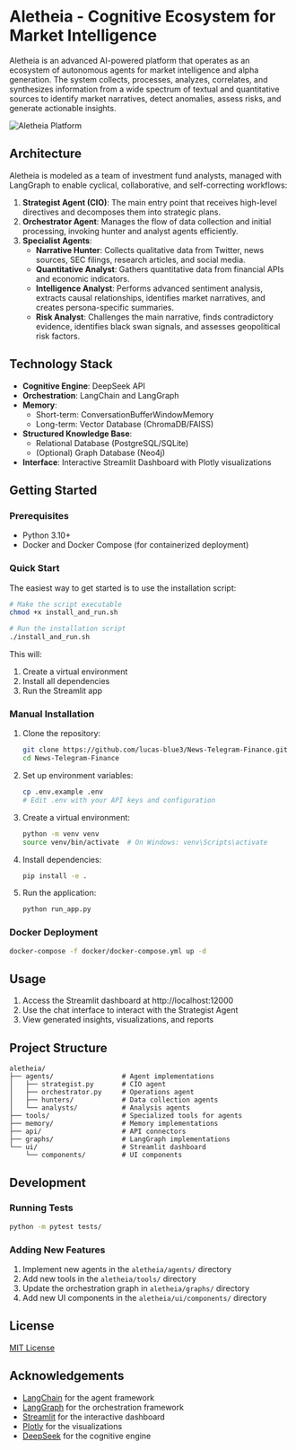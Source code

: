 # Aletheia - Cognitive Ecosystem for Market Intelligence

Aletheia is an advanced AI-powered platform that operates as an ecosystem of autonomous agents for market intelligence and alpha generation. The system collects, processes, analyzes, correlates, and synthesizes information from a wide spectrum of textual and quantitative sources to identify market narratives, detect anomalies, assess risks, and generate actionable insights.

![Aletheia Platform](https://github.com/lucas-blue3/News-Telegram-Finance/raw/main/docs/images/aletheia_dashboard.png)

## Architecture

Aletheia is modeled as a team of investment fund analysts, managed with LangGraph to enable cyclical, collaborative, and self-correcting workflows:

1. **Strategist Agent (CIO)**: The main entry point that receives high-level directives and decomposes them into strategic plans.
2. **Orchestrator Agent**: Manages the flow of data collection and initial processing, invoking hunter and analyst agents efficiently.
3. **Specialist Agents**:
   - **Narrative Hunter**: Collects qualitative data from Twitter, news sources, SEC filings, research articles, and social media.
   - **Quantitative Analyst**: Gathers quantitative data from financial APIs and economic indicators.
   - **Intelligence Analyst**: Performs advanced sentiment analysis, extracts causal relationships, identifies market narratives, and creates persona-specific summaries.
   - **Risk Analyst**: Challenges the main narrative, finds contradictory evidence, identifies black swan signals, and assesses geopolitical risk factors.

## Technology Stack

- **Cognitive Engine**: DeepSeek API
- **Orchestration**: LangChain and LangGraph
- **Memory**:
  - Short-term: ConversationBufferWindowMemory
  - Long-term: Vector Database (ChromaDB/FAISS)
- **Structured Knowledge Base**:
  - Relational Database (PostgreSQL/SQLite)
  - (Optional) Graph Database (Neo4j)
- **Interface**: Interactive Streamlit Dashboard with Plotly visualizations

## Getting Started

### Prerequisites

- Python 3.10+
- Docker and Docker Compose (for containerized deployment)

### Quick Start

The easiest way to get started is to use the installation script:

```bash
# Make the script executable
chmod +x install_and_run.sh

# Run the installation script
./install_and_run.sh
```

This will:
1. Create a virtual environment
2. Install all dependencies
3. Run the Streamlit app

### Manual Installation

1. Clone the repository:
   ```bash
   git clone https://github.com/lucas-blue3/News-Telegram-Finance.git
   cd News-Telegram-Finance
   ```

2. Set up environment variables:
   ```bash
   cp .env.example .env
   # Edit .env with your API keys and configuration
   ```

3. Create a virtual environment:
   ```bash
   python -m venv venv
   source venv/bin/activate  # On Windows: venv\Scripts\activate
   ```

4. Install dependencies:
   ```bash
   pip install -e .
   ```

5. Run the application:
   ```bash
   python run_app.py
   ```

### Docker Deployment

```bash
docker-compose -f docker/docker-compose.yml up -d
```

## Usage

1. Access the Streamlit dashboard at http://localhost:12000
2. Use the chat interface to interact with the Strategist Agent
3. View generated insights, visualizations, and reports

## Project Structure

```
aletheia/
├── agents/                 # Agent implementations
│   ├── strategist.py       # CIO agent
│   ├── orchestrator.py     # Operations agent
│   ├── hunters/            # Data collection agents
│   └── analysts/           # Analysis agents
├── tools/                  # Specialized tools for agents
├── memory/                 # Memory implementations
├── api/                    # API connectors
├── graphs/                 # LangGraph implementations
└── ui/                     # Streamlit dashboard
    └── components/         # UI components
```

## Development

### Running Tests

```bash
python -m pytest tests/
```

### Adding New Features

1. Implement new agents in the `aletheia/agents/` directory
2. Add new tools in the `aletheia/tools/` directory
3. Update the orchestration graph in `aletheia/graphs/` directory
4. Add new UI components in the `aletheia/ui/components/` directory

## License

[MIT License](LICENSE)

## Acknowledgements

- [LangChain](https://github.com/langchain-ai/langchain) for the agent framework
- [LangGraph](https://github.com/langchain-ai/langgraph) for the orchestration framework
- [Streamlit](https://streamlit.io/) for the interactive dashboard
- [Plotly](https://plotly.com/) for the visualizations
- [DeepSeek](https://deepseek.ai/) for the cognitive engine